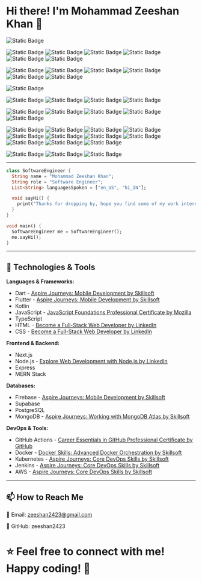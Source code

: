 # Hi there! I'm Mohammad Zeeshan Khan 👋

![Static Badge](https://img.shields.io/badge/mohammad-zeeshan-khan?label=linkedin&labelColor=rgb(11%2C%20102%2C%20195)&link=https%3A%2F%2Fwww.linkedin.com%2Fin%2Fzeeshan-khan-341ab6106%2F)

![Static Badge](https://img.shields.io/badge/dart-language?logo=dart&label=code&labelColor=rgb(1%2C87%2C155)&color=rgb(64%2C196%2C255))
![Static Badge](https://img.shields.io/badge/html5-language?logo=html5&logoColor=rgb(255%2C255%2C255)&label=code&labelColor=rgb(228%2C77%2C38)&color=rgb(241%2C101%2C41))
![Static Badge](https://img.shields.io/badge/css3-language?logo=css3&logoColor=rgb(255%2C255%2C255)&label=code&labelColor=rgb(38%2C77%2C228)&color=rgb(41%2C101%2C241))
![Static Badge](https://img.shields.io/badge/javascript-language?logo=javascript&logoColor=rgb(255%2C255%2C255)&label=code&labelColor=rgb(0%2C0%2C0)&color=rgb(247%2C223%2C30))
![Static Badge](https://img.shields.io/badge/typescript-language?logo=typescript&logoColor=rgb(255%2C255%2C255)&label=code&labelColor=rgb(0%2C0%2C0)&color=rgb(0%2C122%2C204))
![Static Badge](https://img.shields.io/badge/kotlin-language?logo=kotlin&logoColor=rgb(255%2C255%2C255)&label=code&labelColor=rgb(199%2C17%2C225)&color=rgb(127%2C82%2C255))

![Static Badge](https://img.shields.io/badge/flutter-framework?logo=flutter&label=framework&labelColor=rgb(71%2C197%2C251)&color=rgb(0%2C86%2C158))
![Static Badge](https://img.shields.io/badge/express-framework?logo=express&label=framework&labelColor=rgb(0%2C0%2C0)&color=rgb(255%2C255%2C255))
![Static Badge](https://img.shields.io/badge/next.js-framework?logo=nextdotjs&label=framework&labelColor=rgb(0%2C0%2C0)&color=rgb(255%2C255%2C255))
![Static Badge](https://img.shields.io/badge/tailwindcss-framework?logo=tailwindcss&label=framework&labelColor=rgb(255%2C255%2C255)&color=rgb(56%2C189%2C248))
![Static Badge](https://img.shields.io/badge/angular-framework?logo=angular&label=framework&labelColor=rgb(181%2C46%2C49)&color=rgb(255%2C255%2C255))
![Static Badge](https://img.shields.io/badge/vue.js-framework?logo=vuedotjs&label=framework&labelColor=rgb(53%2C73%2C94)&color=rgb(65%2C184%2C131))

![Static Badge](https://img.shields.io/badge/react-library?logo=react&label=library&labelColor=rgb(53%2C73%2C94)&color=rgb(97%2C218%2C251))

![Static Badge](https://img.shields.io/badge/git-version_control?logo=git&label=version%20control&labelColor=rgb(255%2C255%2C255)&color=rgb(243%2C79%2C41))
![Static Badge](https://img.shields.io/badge/github-repository?logo=github&label=repository&labelColor=rgb(0%2C0%2C0)&color=rgb(255%2C255%2C255))
![Static Badge](https://img.shields.io/badge/gitlab-repository?logo=gitlab&label=repository&labelColor=rgb(255%2C255%2C255)&color=rgb(226%2C67%2C41))
![Static Badge](https://img.shields.io/badge/bitbucket-repository?logo=bitbucket&label=repository&labelColor=rgb(0%2C82%2C204)&color=rgb(38%2C132%2C255))

![Static Badge](https://img.shields.io/badge/mongodb-repository?logo=mongodb&label=database&labelColor=rgb(30%2C30%2C30)&color=%2347A248)
![Static Badge](https://img.shields.io/badge/mongoose-repository?logo=mongoose&label=odm&labelColor=rgb(30%2C30%2C30)&color=%23880000)
![Static Badge](https://img.shields.io/badge/mysql-repository?logo=mysql&label=rdms&labelColor=rgb(255%2C255%2C255)&color=%234479A1)
![Static Badge](https://img.shields.io/badge/postgresql-repository?logo=postgresql&label=rdms&labelColor=rgb(255%2C255%2C255)&color=%234479A1)
![Static Badge](https://img.shields.io/badge/supabase-repository?logo=supabase&label=database%20infrastructure&labelColor=rgb(255%2C255%2C255)&color=%233FCF8E)

![Static Badge](https://img.shields.io/badge/githubactions-repository?logo=githubactions&label=ci%2Fcd&labelColor=rgb(30%2C30%2C30)&color=%232088FF)
![Static Badge](https://img.shields.io/badge/jenkins-repository?logo=jenkins&label=ci%2Fcd&labelColor=rgb(255%2C255%2C255)&color=%23D24939)
![Static Badge](https://img.shields.io/badge/docker-registry?logo=docker&label=registry&color=%232496ED)
![Static Badge](https://img.shields.io/badge/kubernetes-repository?logo=kubernetes&label=orchestration&labelColor=rgb(255%2C255%2C255)&color=%23326CE5)
![Static Badge](https://img.shields.io/badge/kong-repository?logo=kong&label=api%20gateway&labelColor=rgb(30%2C30%2C30)&color=%23003459)
![Static Badge](https://img.shields.io/badge/ngrok-repository?logo=ngrok&label=api%20gateway&labelColor=rgb(30%2C30%2C30)&color=%23EFEFEF)
![Static Badge](https://img.shields.io/badge/nginx-repository?logo=nginx&label=proxy&labelColor=rgb(30%2C30%2C30)&color=%23009639)
![Static Badge](https://img.shields.io/badge/ansible-repository?logo=ansible&label=automation&labelColor=rgb(30%2C30%2C30)&color=%23EE0000)
![Static Badge](https://img.shields.io/badge/portainer-container?logo=portainer&label=container&color=%2313BEF9)
![Static Badge](https://img.shields.io/badge/harbor-repository?logo=harbor&label=registry&labelColor=rgb(30%2C30%2C30)&color=%2360B932)
![Static Badge](https://img.shields.io/badge/sentry-repository?logo=sentry&label=observability&labelColor=rgb(30%2C30%2C30)&color=%23EFEFEF)

![Static Badge](https://img.shields.io/badge/firebase-repository?logo=firebase&label=cloud&labelColor=rgb(30%2C30%2C30)&color=%23DD2C00)
![Static Badge](https://img.shields.io/badge/googlecloud-repository?logo=googlecloud&label=cloud&labelColor=rgb(30%2C30%2C30)&color=%234285F4)
![Static Badge](https://img.shields.io/badge/node.js-repository?logo=nodedotjs&label=server&labelColor=rgb(30%2C30%2C30)&color=rgb(131%2C205%2C41))

---

```dart
class SoftwareEngineer {
  String name = "Mohammad Zeeshan Khan";
  String role = "Software Engineer";
  List<String> languagesSpoken = ["en_US", "hi_IN"];

  void sayHi() {
    print("Thanks for dropping by, hope you find some of my work interesting.");
  }
}

void main() {
  SoftwareEngineer me = SoftwareEngineer();
  me.sayHi();
}
```

---

## 🔧 Technologies & Tools
**Languages & Frameworks:**
- Dart - [Aspire Journeys: Mobile Development by Skillsoft](https://skillsoft.digitalbadges-eu.skillsoft.com/7961f0e8-a6c9-42b3-bd1f-f0d9ea5b6ef8)
- Flutter - [Aspire Journeys: Mobile Development by Skillsoft](https://skillsoft.digitalbadges-eu.skillsoft.com/7961f0e8-a6c9-42b3-bd1f-f0d9ea5b6ef8)
- Kotlin
- JavaScript - [JavaScript Foundations Professional Certificate by Mozilla](https://www.linkedin.com/learning/certificates/18d8cf4568988f95e76f9bd5f7b1b8add2cad8e31e49d7a73a2f103b90371302)
- TypeScript
- HTML - [Become a Full-Stack Web Developer by LinkedIn](https://www.linkedin.com/learning/certificates/cbf9f930b0a58eab7eb332486d9fee9b70bce73a5067edfb5301bd9fbaa78aab)
- CSS - [Become a Full-Stack Web Developer by LinkedIn](https://www.linkedin.com/learning/certificates/cbf9f930b0a58eab7eb332486d9fee9b70bce73a5067edfb5301bd9fbaa78aab)

**Frontend & Backend:**
- Next.js
- Node.js - [Explore Web Development with Node.js by LinkedIn](https://www.linkedin.com/learning/certificates/a6e806ea0330cc4183ba1437bbdb4dac320ab44dfac0e4901566632384fe32a9)
- Express
- MERN Stack

**Databases:**
- Firebase - [Aspire Journeys: Mobile Development by Skillsoft](https://skillsoft.digitalbadges-eu.skillsoft.com/7961f0e8-a6c9-42b3-bd1f-f0d9ea5b6ef8)
- Supabase
- PostgreSQL
- MongoDB - [Aspire Journeys: Working with MongoDB Atlas by Skillsoft](https://skillsoft.digitalbadges-eu.skillsoft.com/8a4d4c04-3847-486a-82be-530d1e7fe316)

**DevOps & Tools:**
- GitHub Actions - [Career Essentials in GitHub Professional Certificate by GitHub](https://www.linkedin.com/learning/certificates/360b0743eb0c4679e8dbea0dfa9e8dc6b8932e7eff58c38188d45fc7074fcb27?trk=share_certificate)
- Docker - [Docker Skills: Advanced Docker Orchestration by Skillsoft](https://skillsoft.digitalbadges-eu.skillsoft.com/d8d624e9-2f0f-4680-b699-146e78453c27#gs.a2x0nh)
- Kubernetes - [Aspire Journeys: Core DevOps Skills by Skillsoft](https://skillsoft.digitalbadges-eu.skillsoft.com/941813e1-da44-4bd8-bb71-c146015d4028)
- Jenkins - [Aspire Journeys: Core DevOps Skills by Skillsoft](https://skillsoft.digitalbadges-eu.skillsoft.com/941813e1-da44-4bd8-bb71-c146015d4028)
- AWS - [Aspire Journeys: Core DevOps Skills by Skillsoft](https://skillsoft.digitalbadges-eu.skillsoft.com/941813e1-da44-4bd8-bb71-c146015d4028)

---

## 📫 How to Reach Me

📩 Email: [zeeshan2423@gmail.com](mailto:zeeshan2423@gmail.com)

💼 GitHub: zeeshan2423

# ⭐ Feel free to connect with me! Happy coding! 🚀
